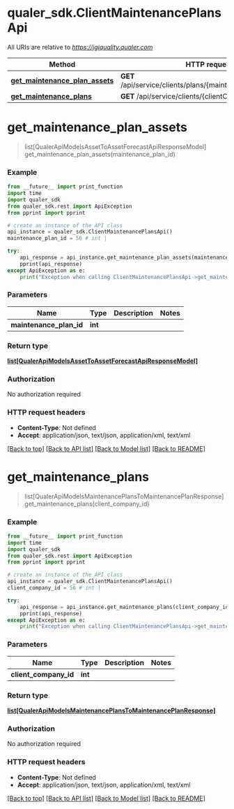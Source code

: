 # qualer_sdk.ClientMaintenancePlansApi

All URIs are relative to *https://jgiquality.qualer.com*

Method | HTTP request | Description
------------- | ------------- | -------------
[**get_maintenance_plan_assets**](ClientMaintenancePlansApi.md#get_maintenance_plan_assets) | **GET** /api/service/clients/plans/{maintenancePlanId}/assets | 
[**get_maintenance_plans**](ClientMaintenancePlansApi.md#get_maintenance_plans) | **GET** /api/service/clients/{clientCompanyId}/plans | 


# **get_maintenance_plan_assets**
> list[QualerApiModelsAssetToAssetForecastApiResponseModel] get_maintenance_plan_assets(maintenance_plan_id)



### Example
```python
from __future__ import print_function
import time
import qualer_sdk
from qualer_sdk.rest import ApiException
from pprint import pprint

# create an instance of the API class
api_instance = qualer_sdk.ClientMaintenancePlansApi()
maintenance_plan_id = 56 # int | 

try:
    api_response = api_instance.get_maintenance_plan_assets(maintenance_plan_id)
    pprint(api_response)
except ApiException as e:
    print("Exception when calling ClientMaintenancePlansApi->get_maintenance_plan_assets: %s\n" % e)
```

### Parameters

Name | Type | Description  | Notes
------------- | ------------- | ------------- | -------------
 **maintenance_plan_id** | **int**|  | 

### Return type

[**list[QualerApiModelsAssetToAssetForecastApiResponseModel]**](QualerApiModelsAssetToAssetForecastApiResponseModel.md)

### Authorization

No authorization required

### HTTP request headers

 - **Content-Type**: Not defined
 - **Accept**: application/json, text/json, application/xml, text/xml

[[Back to top]](#) [[Back to API list]](../README.md#documentation-for-api-endpoints) [[Back to Model list]](../README.md#documentation-for-models) [[Back to README]](../README.md)

# **get_maintenance_plans**
> list[QualerApiModelsMaintenancePlansToMaintenancePlanResponse] get_maintenance_plans(client_company_id)



### Example
```python
from __future__ import print_function
import time
import qualer_sdk
from qualer_sdk.rest import ApiException
from pprint import pprint

# create an instance of the API class
api_instance = qualer_sdk.ClientMaintenancePlansApi()
client_company_id = 56 # int | 

try:
    api_response = api_instance.get_maintenance_plans(client_company_id)
    pprint(api_response)
except ApiException as e:
    print("Exception when calling ClientMaintenancePlansApi->get_maintenance_plans: %s\n" % e)
```

### Parameters

Name | Type | Description  | Notes
------------- | ------------- | ------------- | -------------
 **client_company_id** | **int**|  | 

### Return type

[**list[QualerApiModelsMaintenancePlansToMaintenancePlanResponse]**](QualerApiModelsMaintenancePlansToMaintenancePlanResponse.md)

### Authorization

No authorization required

### HTTP request headers

 - **Content-Type**: Not defined
 - **Accept**: application/json, text/json, application/xml, text/xml

[[Back to top]](#) [[Back to API list]](../README.md#documentation-for-api-endpoints) [[Back to Model list]](../README.md#documentation-for-models) [[Back to README]](../README.md)

